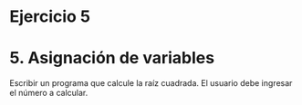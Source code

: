 # Ejercicio 5
# 5. Asignación de variables

Escribir un programa que calcule la raíz cuadrada. El usuario debe ingresar el número a calcular. 
